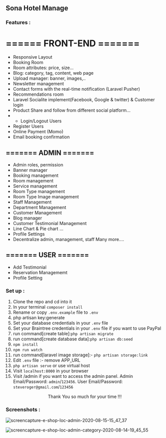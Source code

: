 ## Sona Hotel Manage


### Features :
# ====== FRONT-END =======

- Responsive Layout
- Booking Room
- Room attributes: price, size...
- Blog: category, tag, content, web page 
- Upload manager: banner, images,..
- Newsletter management
- Contact forms with the real-time notification (Laravel Pusher)
- Recommendations room
- Laravel Socialite implement(Facebook, Google & twitter) & Customer login
- Product Share and follow from different social platform...
- - Login/Logout Users
- Register Users
- Online Payment (Momo)
- Email booking confirmation

## ======= ADMIN =======

- Admin roles, permission
- Banner manager
- Booking management
- Room management
- Service management
- Room Type management
- Room Type Image management
- Staff Management
- Department Management
- Customer Management
- Blog manager
- Customer Testimonial Management
- Line Chart & Pie chart ...
- Profile Settings
- Decentralize admin, management, staff
Many more....


## ======= USER =======

- Add Testimonial
- Reservation Managememt
- Profile Setting

### Set up :

1. Clone the repo and cd into it
2. In your terminal ```composer install```
3. Rename or copy ```.env.example``` file to ``.env``
4. php artisan key:generate
5. Set your database credentials in your ```.env``` file
6. Set your Braintree credentials in your ```.env``` file if you want to use PayPal
7. run command[create table]:```php artisan migrate```
8. run command[create database data]:```php artisan db:seed```
9. ```npm install```
10. ```npm run watch```
11. run command[laravel image storage]:-  ```php artisan storage:link```
12. Edit ```.env``` file :- remove APP_URL
13. ```php artisan serve``` or use virtual host
14. Visit ```localhost:8000``` in your browser
15. Visit /admin if you want to access the admin panel. Admin Email/Password: ```admin```/```123456```. User Email/Password: ```steveroger@gmail.com```/```123456```

<p style="text-align:center">Thank You so much for your time !!!</p>


### Screenshots :
![screencapture-e-shop-loc-admin-2020-08-15-15_47_37](https://user-images.githubusercontent.com/29488275/90719413-13b82200-e2d4-11ea-8ca0-f0e5551c4c9d.png)

![screencapture-e-shop-loc-admin-category-2020-08-14-19_45_55](https://user-images.githubusercontent.com/29488275/90719470-3813fe80-e2d4-11ea-8f63-e6001855a945.png)





